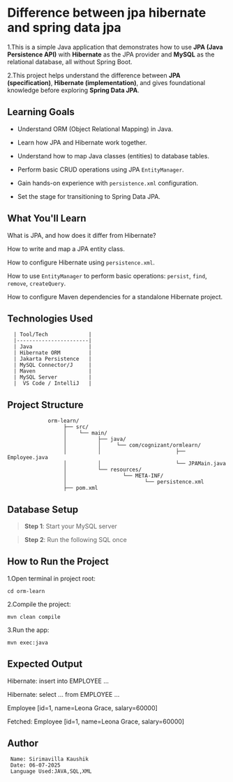    # Difference between jpa hibernate and spring data jpa

   1.This is a simple Java application that demonstrates how to use **JPA (Java Persistence API)** with **Hibernate** as the JPA provider and **MySQL** as the          relational database, all without Spring Boot.

   2.This project helps understand the difference between **JPA (specification)**, **Hibernate (implementation)**, and gives foundational knowledge before              exploring **Spring Data JPA**.


   ## Learning Goals

   - Understand ORM (Object Relational Mapping) in Java.

   - Learn how JPA and Hibernate work together.

   - Understand how to map Java classes (entities) to database tables.

   - Perform basic CRUD operations using JPA `EntityManager`.
 
   - Gain hands-on experience with `persistence.xml` configuration.

   - Set the stage for transitioning to Spring Data JPA.


   ## What You'll Learn

   What is JPA, and how does it differ from Hibernate?  

   How to write and map a JPA entity class.  

   How to configure Hibernate using `persistence.xml`.  

   How to use `EntityManager` to perform basic operations: `persist`, `find`, `remove`, `createQuery`.  

   How to configure Maven dependencies for a standalone Hibernate project.  


   ##  Technologies Used
  
      | Tool/Tech             |
      |-----------------------|
      | Java                  |
      | Hibernate ORM         | 
      | Jakarta Persistence   | 
      | MySQL Connector/J     |
      | Maven                 | 
      | MySQL Server          |
      |  VS Code / IntelliJ   |


   ##  Project Structure

                 orm-learn/
                      ├── src/
                      │    └── main/
                      │          ├── java/
                      │          │     └── com/cognizant/ormlearn/
                      │          │                        ├── Employee.java 
                      │          │                        └── JPAMain.java
                      │          └── resources/
                      │                  └── META-INF/
                      │                         └── persistence.xml 
                      ├── pom.xml 



   ##  Database Setup

   > **Step 1**: Start your MySQL server  

   > **Step 2**: Run the following SQL once


   ## How to Run the Project
  
   1.Open terminal in project root:
   
   `cd orm-learn`

   2.Compile the project:

   `mvn clean compile`

   3.Run the app:

   `mvn exec:java`

   ## Expected Output

   Hibernate: insert into EMPLOYEE ...

   Hibernate: select ... from EMPLOYEE ...

   Employee [id=1, name=Leona Grace, salary=60000]

   Fetched: Employee [id=1, name=Leona Grace, salary=60000]


   ## Author
     Name: Sirimavilla Kaushik
     Date: 06-07-2025
     Language Used:JAVA,SQL,XML
